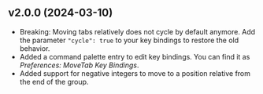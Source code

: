 v2.0.0 (2024-03-10)
-------------------

- Breaking: Moving tabs relatively does not cycle by default anymore.
  Add the parameter `"cycle": true` to your key bindings
  to restore the old behavior.
- Added a command palette entry to edit key bindings.
  You can find it as *Preferences: MoveTab Key Bindings*.
- Added support for negative integers
  to move to a position relative from the end of the group.
